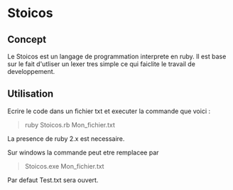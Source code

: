 # Stoicos
## Concept
Le Stoicos est un langage de programmation interprete en ruby.
Il est base sur le fait d'utliser un lexer tres simple ce qui faiclite le travail de developpement.

## Utilisation
Ecrire le code dans un fichier txt et executer la commande que voici :
> ruby Stoicos.rb Mon_fichier.txt

La presence de ruby 2.x est necessaire.

Sur windows la commande peut etre remplacee par
> Stoicos.exe Mon_fichier.txt

Par defaut Test.txt sera ouvert.
